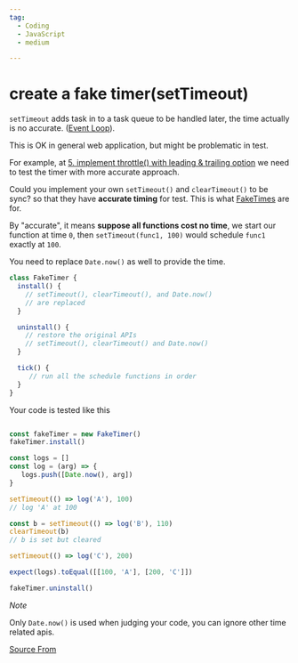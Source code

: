 ```yaml
---
tag:
  - Coding
  - JavaScript
  - medium

---
```

  
# create a fake timer(setTimeout)

`setTimeout` adds task in to a task queue to be handled later, the time actually is no accurate. ([Event Loop](https://javascript.info/event-loop)).

This is OK in general web application, but might be problematic in test.

For example, at [5\. implement throttle() with leading & trailing option](https://bigfrontend.dev/problem/implement-throttle-with-leading-and-trailing-option) we need to test the timer with more accurate approach.

Could you implement your own `setTimeout()` and `clearTimeout()` to be sync? so that they have **accurate timing** for test. This is what [FakeTimes](https://github.com/sinonjs/fake-timers) are for.

By "accurate", it means **suppose all functions cost no time**, we start our function at time `0`, then `setTimeout(func1, 100)` would schedule `func1` exactly at `100`.

You need to replace `Date.now()` as well to provide the time.

```js
class FakeTimer {
  install() {
    // setTimeout(), clearTimeout(), and Date.now() 
    // are replaced
  }

  uninstall() {
    // restore the original APIs
    // setTimeout(), clearTimeout() and Date.now()
  }

  tick() {
     // run all the schedule functions in order
  }
}
```

Your code is tested like this

```js

const fakeTimer = new FakeTimer()
fakeTimer.install()

const logs = []
const log = (arg) => {
   logs.push([Date.now(), arg])
}

setTimeout(() => log('A'), 100)
// log 'A' at 100

const b = setTimeout(() => log('B'), 110)
clearTimeout(b)
// b is set but cleared

setTimeout(() => log('C'), 200)

expect(logs).toEqual([[100, 'A'], [200, 'C']])

fakeTimer.uninstall()
```

_Note_

Only `Date.now()` is used when judging your code, you can ignore other time related apis.


[Source From](https://bigfrontend.dev/problem/create-a-fake-timer)

  
